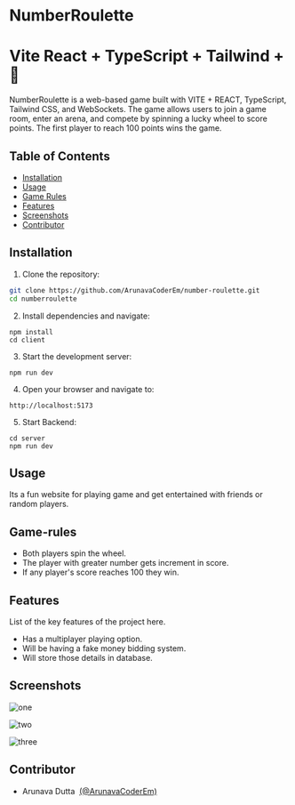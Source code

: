 # NumberRoulette
# Vite React + TypeScript + Tailwind + 💙

NumberRoulette is a web-based game built with VITE + REACT, TypeScript, Tailwind CSS, and WebSockets. The game allows users to join a game room, enter an arena, and compete by spinning a lucky wheel to score points. The first player to reach 100 points wins the game.

## Table of Contents

- [Installation](#installation)
- [Usage](#usage)
- [Game Rules](#game-rules)
- [Features](#features)
- [Screenshots](#screenshots)
- [Contributor](#Contributor)

## Installation

1. Clone the repository:

```sh
git clone https://github.com/ArunavaCoderEm/number-roulette.git
cd numberroulette
```

2. Install dependencies and navigate:
```
npm install
cd client
```

3. Start the development server:

```
npm run dev
```

4. Open your browser and navigate to:
```
http://localhost:5173
```

5. Start Backend:
```
cd server
npm run dev
```

## Usage

Its a fun website for playing game and get entertained with friends or random players.

## Game-rules

- Both players spin the wheel.
- The player with greater number gets increment in score.
- If any player's score reaches 100 they win.

## Features

List of the key features of the project here.

- Has a multiplayer playing option.
- Will be having a fake money bidding system.
- Will store those details in database.


## Screenshots

![one](https://github.com/ArunavaCoderEm/Number-Roulette/assets/121813676/5f60edd1-95c4-432d-8fbe-85be058c1281)

![two](https://github.com/ArunavaCoderEm/Number-Roulette/assets/121813676/471b99d7-7230-47a4-a013-9a39f6f28b57)

![three](https://github.com/ArunavaCoderEm/Number-Roulette/assets/121813676/28d715e9-e1d2-4d8b-aeb2-9c09bcb21fe4)


## Contributor

- Arunava Dutta &nbsp;[(@ArunavaCoderEm)](https://github.com/ArunavaCoderEm)
